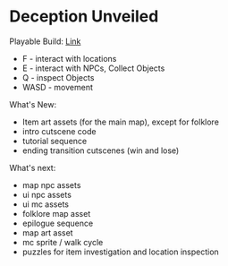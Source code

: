 # Deception Unveiled
 
Playable Build: [Link](https://dahmanp.github.io/Deception-Unveiled/)
- F - interact with  locations
- E - interact with NPCs, Collect Objects
- Q - inspect Objects
- WASD - movement

What's New:
- Item art assets (for the main map), except for folklore
- intro cutscene code
- tutorial sequence
- ending transition cutscenes (win and lose)

What's next:
- map npc assets
- ui npc assets
- ui mc assets
- folklore map asset
- epilogue sequence
- map art asset
- mc sprite / walk cycle
- puzzles for item investigation and location inspection
